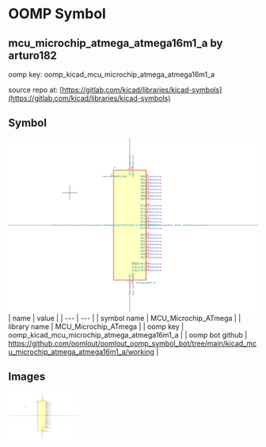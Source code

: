 # OOMP Symbol  
## mcu_microchip_atmega_atmega16m1_a  by arturo182  
  
oomp key: oomp_kicad_mcu_microchip_atmega_atmega16m1_a  
  
source repo at: [https://gitlab.com/kicad/libraries/kicad-symbols](https://gitlab.com/kicad/libraries/kicad-symbols)  
## Symbol  
  
[![working.png](working_600.png)](working.png)  
| name | value | 
| --- | --- | 
| symbol name | MCU_Microchip_ATmega | 
| library name | MCU_Microchip_ATmega | 
| oomp key | oomp_kicad_mcu_microchip_atmega_atmega16m1_a | 
| oomp bot github | https://github.com/oomlout/oomlout_oomp_symbol_bot/tree/main/kicad_mcu_microchip_atmega_atmega16m1_a/working | 
## Images  
  
[![working.png](working_140.png)](working.png)  
